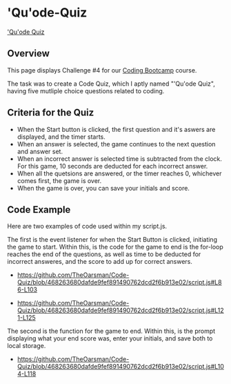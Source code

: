 # 'Qu'ode-Quiz

['Qu'ode Quiz](https://theoarsman.github.io/Code-Quiz/)

## Overview

This page displays Challenge #4 for our <a href="https://bootcamp.msu.edu/coding/">Coding Bootcamp</a> course.

The task was to create a Code Quiz, which I aptly named "'Qu'ode Quiz", having five mutliple choice questions related to coding.


## Criteria for the Quiz

* When the Start button is clicked, the first question and it's aswers are displayed, and the timer starts.
* When an answer is selected, the game continues to the next question and answer set.
* When an incorrect answer is selected time is subtracted from the clock. For this game, 10 seconds are deducted for each incorrect answer.
* When all the quetsions are answered, or the timer reaches 0, whichever comes first, the game is over.
* When the game is over, you can save your initials and score.

## Code Example

Here are two examples of code used within my script.js.

The first is the event listener for when the Start Button is clicked, initiating the game to start. Within this, is the code for the game to end is the for-loop reaches the end of the questions, as well as time to be deducted for incorrect answeres, and the score to add up for correct answers.

* https://github.com/TheOarsman/Code-Quiz/blob/468263680dafde9fef891490762dcd2f6b913e02/script.js#L86-L103

* https://github.com/TheOarsman/Code-Quiz/blob/468263680dafde9fef891490762dcd2f6b913e02/script.js#L121-L125

The second is the function for the game to end. Within this, is the prompt displaying what your end score was, enter your initials, and save both to local storage.

* https://github.com/TheOarsman/Code-Quiz/blob/468263680dafde9fef891490762dcd2f6b913e02/script.js#L104-L118
